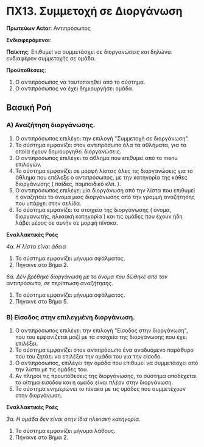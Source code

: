 # ΠΧ13. Συμμετοχή σε Διοργάνωση

**Πρωτεύων Actor**: Αντιπρόσωπος 

**Ενδιαφερόμενοι**:

**Παίκτης**: Επιθυμεί να συμμετάσχει σε διοργανώσεις και δηλώνει ενδιαφέρον συμμετοχής σε ομάδα.

**Προϋποθέσεις**: 
1. Ο αντιπρόσωπος να ταυτοποιηθεί από το σύστημα.
2. Ο αντιπρόσωπος να έχει δημιουργήσει ομάδα.

## Βασική Ροή

### Α) Αναζήτηση διοργάνωσης.
1. Ο αντιπρόσωπος επιλέγει την επιλογή "Συμμετοχή σε διοργάνωση".
2. Το σύστημα εμφανίζει στον αντιπρόσωπο όλα τα αθλήματα, για τα οποία έχουν δημιουργηθεί διοργανώσεις.
3. Ο αντιπρόσωπος επιλέγει το άθλημα που επιθυμεί από το menu επιλογών.
4. Το σύστημα εμφανίζει σε μορφή λίστας όλες τις διοργανώσεις για το άθλημα που επέλεξε ο αντιπρόσωπος, με την κατηγορία της κάθες διοργάνωσης ( παίδες, παμπαιδικό κλπ. ).
5. Ο αντιπρόσωπος επιλέγει μία διοργάνωση από την λίστα που επιθυμεί ή αναζητάει το όνομα μιας διοργάνωσης από την γραμμή αναζήτησης που υπάρχει στην σελίδα.
6. Το σύστημα εμφανίζει τα στοιχεία της διοργάνωσης ( όνομα, διοργανωτής, ηλικιακή κατηγορία ) και τις ομάδες που έχουν ήδη λάβει μέρος σε αυτήν σε μορφή πίνακα.

**Εναλλακτικές Ροές**

*4α. Η λίστα είναι άδεια*
1. Το σύστημα εμφανίζει μήνυμα σφάλματος.
2. Πήγαινε στο Βήμα 2. 

*6α. Δεν βρέθηκε διοργάνωση με το όνομα που δώθηκε από τον αντιπρόσωπο, σε περίπτωση αναζήτησης.*
1. Το σύστημα εμφανίζει μήνυμα σφάλματος.
2. Πήγαινε στο Βήμα 5. 

### Β) Είσοδος στην επιλεγμένη διοργάνωση.
1. Ο αντιπρόσωπος επιλέγει την επιλογή "Είσοδος στην διοργάνωση", που του εμφανίζεται μαζί με τα στοιχεία της διοργάνωσης που έχει επιλέξει.
2. Το σύστημα εμφανίζει στον αντιπρόσωπο ένα αναδυόμενο παράθυρο που του ζητάει να επιλέξει την ομάδα του για την είσοδο.
3. Ο αντιπρόσωπος, επιλέγει την ομάδα που επιθυμεί να συμμετάσχει από την λίστα με τις ομάδες του.
4. Αν πληροί τις προυπόθεσεις της διοργάνωσης, το σύστημα αποδέχεται το αίτημα εισόδου και η ομάδα είναι πλέον στην διοργάνωση.
5. Το σύστημα ενημερώνει το πίνακα με τις ομάδες που συμμετέχουν στην διοργάνωση.

**Εναλλακτικές Ροές**

*3α. Η ομάδα δεν είναι στην ίδια ηλικιακή κατηγορία.*
1. Το σύστημα εμφανίζει μήνυμα λάθους.
2. Πήγαινε στο Βήμα 2.